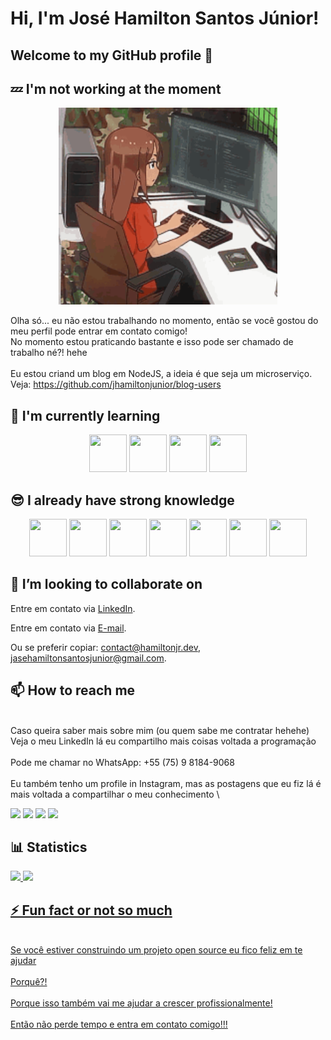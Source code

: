 # Hi, I'm José Hamilton Santos Júnior!
## Welcome to my GitHub profile 👋

## :zzz: I'm not working at the moment
<p align="center">
<img width="350" src="./new-game-ahagon-umiko-programming.gif">
</p>

Olha só... eu não estou trabalhando no momento, então se você gostou do meu perfil pode entrar em contato comigo!\
No momento estou praticando bastante e isso pode ser chamado de trabalho né?! hehe\
\
Eu estou criand um blog em NodeJS, a ideia é que seja um microserviço.\
Veja: https://github.com/jhamiltonjunior/blog-users

## :school: I'm currently learning
<div align="center">
<img src="https://cdn.jsdelivr.net/gh/devicons/devicon/icons/go/go-original-wordmark.svg" width="60" height="60" /> <img src="https://cdn.jsdelivr.net/gh/devicons/devicon/icons/postgresql/postgresql-original-wordmark.svg" width="60" height="60" /> <img src="https://cdn.jsdelivr.net/gh/devicons/devicon/icons/typescript/typescript-original.svg" width="60" height="60" /> <img src="https://cdn.jsdelivr.net/gh/devicons/devicon/icons/docker/docker-original-wordmark.svg" width="60" height="60" />
</div>

## :sunglasses: I already have strong knowledge
<div align="center"
<img src="https://cdn.jsdelivr.net/gh/devicons/devicon/icons/linux/linux-plain.svg" width="60" height="60" /> <img src="https://cdn.jsdelivr.net/gh/devicons/devicon/icons/bash/bash-original.svg" width="60" height="60" /> <img src="https://cdn.jsdelivr.net/gh/devicons/devicon/icons/css3/css3-original-wordmark.svg" width="60" height="60" /> <img src="https://cdn.jsdelivr.net/gh/devicons/devicon/icons/javascript/javascript-original.svg" width="60" height="60" /> <img src="https://cdn.jsdelivr.net/gh/devicons/devicon/icons/git/git-original.svg" width="60" height="60" /> <img src="https://cdn.jsdelivr.net/gh/devicons/devicon/icons/github/github-original-wordmark.svg" width="60" height="60" /> <img src="https://cdn.jsdelivr.net/gh/devicons/devicon/icons/nodejs/nodejs-original-wordmark.svg" width="60" height="60" /> <img src="https://cdn.jsdelivr.net/gh/devicons/devicon/icons/webpack/webpack-original-wordmark.svg" width="60" height="60" />
</div>

## 💪 I’m looking to collaborate on

Entre em contato via [LinkedIn](https://www.linkedin.com/in/jhamiltonjunior).

Entre em contato via [E-mail](mailto:contact@hamiltonjr.dev).

Ou se preferir copiar: contact@hamiltonjr.dev, jasehamiltonsantosjunior@gmail.com.

## 📫 How to reach me
\
Caso queira saber mais sobre mim (ou quem sabe me contratar hehehe)\
Veja o meu LinkedIn lá eu compartilho mais coisas voltada a programação\
\
Pode me chamar no WhatsApp: +55 (75) 9 8184-9068\
\
Eu também tenho um profile in Instagram, mas as postagens que eu fiz lá é mais voltada a compartilhar o meu conhecimento \
<div>
<a href="https://www.linkedin.com/in/jhamiltonjunior" target="_blank"><img src="https://img.shields.io/badge/-LinkedIn-%230077B5?style=for-the-badge&logo=linkedin&logoColor=white" target="_blank"></a>
<a href = "mailto:josehamiltonsantosjunior@gmail.com"><img src="https://img.shields.io/badge/Gmail-D14836?style=for-the-badge&logo=gmail&logoColor=white" target="_blank"></a>
<a href="https://instagram.com/hamiltonjr.dev" target="_blank"><img src="https://img.shields.io/badge/-Instagram-%23E4405F?style=for-the-badge&logo=instagram&logoColor=white" target="_blank"></a>
<a href="https://www.youtube.com/channel/UCwipqvVRQ0s1AR0DDCNF6KQ" target="_blank"><img src="https://img.shields.io/badge/YouTube-FF0000?style=for-the-badge&logo=youtube&logoColor=white" target="_blank"></a>
</div>

## :bar_chart: Statistics

<div>
<a href="https://github.com/seu-usuário-aqui">
<img height="180em" src="https://github-readme-stats.vercel.app/api/top-langs/?username=jhamiltonjunior&layout=compact&langs_count=7&theme=dracula"/>
<img height="180em" src="https://github-readme-stats.vercel.app/api?username=jhamiltonjunior&show_icons=true&theme=dracula&include_all_commits=true&count_private=true"/>
</div>

## ⚡ Fun fact or not so much
\
Se você estiver construindo um projeto open source eu fico feliz em te ajudar\
\
Porquê?!\
\
Porque isso também vai me ajudar a crescer profissionalmente!\
\
Então não perde tempo e entra em contato comigo!!!

